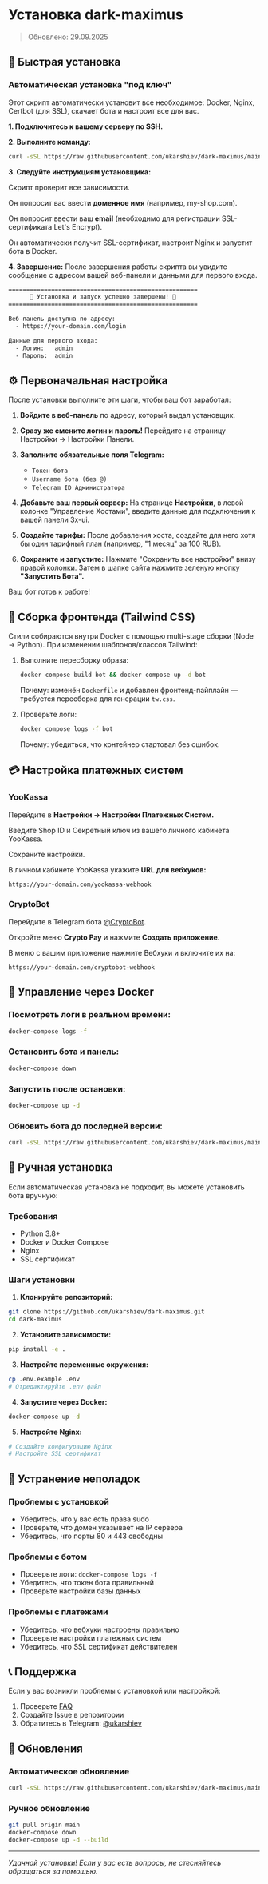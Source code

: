 # Установка dark-maximus
> Обновлено: 29.09.2025

## 🚀 Быстрая установка

### Автоматическая установка "под ключ"

Этот скрипт автоматически установит все необходимое: Docker, Nginx, Certbot (для SSL), скачает бота и настроит все для вас.

**1. Подключитесь к вашему серверу по SSH.**

**2. Выполните команду:**

```bash
curl -sSL https://raw.githubusercontent.com/ukarshiev/dark-maximus/main/install.sh | sudo bash
```

**3. Следуйте инструкциям установщика:**

Скрипт проверит все зависимости.

Он попросит вас ввести **доменное имя** (например, my-shop.com).

Он попросит ввести ваш **email** (необходимо для регистрации SSL-сертификата Let's Encrypt).

Он автоматически получит SSL-сертификат, настроит Nginx и запустит бота в Docker.

**4. Завершение:**
После завершения работы скрипта вы увидите сообщение с адресом вашей веб-панели и данными для первого входа.

```bash
=====================================================
      🎉 Установка и запуск успешно завершены! 🎉
=====================================================

Веб-панель доступна по адресу:
  - https://your-domain.com/login

Данные для первого входа:
  - Логин:   admin
  - Пароль:  admin
```

## ⚙️ Первоначальная настройка

После установки выполните эти шаги, чтобы ваш бот заработал:

1. **Войдите в веб-панель** по адресу, который выдал установщик.

2. **Сразу же смените логин и пароль!** Перейдите на страницу Настройки -> Настройки Панели.

3. **Заполните обязательные поля Telegram:**
   - `Токен бота`
   - `Username бота (без @)`
   - `Telegram ID Администратора`

4. **Добавьте ваш первый сервер:** На странице **Настройки**, в левой колонке "Управление Хостами", введите данные для подключения к вашей панели 3x-ui.

5. **Создайте тарифы:** После добавления хоста, создайте для него хотя бы один тарифный план (например, "1 месяц" за 100 RUB).

6. **Сохраните и запустите:** Нажмите "Сохранить все настройки" внизу правой колонки. Затем в шапке сайта нажмите зеленую кнопку **"Запустить Бота".**

Ваш бот готов к работе!

## 🎨 Сборка фронтенда (Tailwind CSS)

Стили собираются внутри Docker с помощью multi-stage сборки (Node → Python). При изменении шаблонов/классов Tailwind:

1. Выполните пересборку образа:

   ```bash
   docker compose build bot && docker compose up -d bot
   ```

   Почему: изменён `Dockerfile` и добавлен фронтенд-пайплайн — требуется пересборка для генерации `tw.css`.

2. Проверьте логи:

   ```bash
   docker compose logs -f bot
   ```

   Почему: убедиться, что контейнер стартовал без ошибок.

## 💳 Настройка платежных систем

### YooKassa

Перейдите в **Настройки -> Настройки Платежных Систем.**

Введите Shop ID и Секретный ключ из вашего личного кабинета YooKassa.

Сохраните настройки.

В личном кабинете YooKassa укажите **URL для вебхуков:**
```
https://your-domain.com/yookassa-webhook
```

### CryptoBot

Перейдите в Telegram бота [@CryptoBot](https://t.me/CryptoBot).

Откройте меню **Crypto Pay** и нажмите **Создать приложение**.

В меню с вашим приложение нажмите Вебхуки и включите их на:
```
https://your-domain.com/cryptobot-webhook
```

## 🐳 Управление через Docker

### Посмотреть логи в реальном времени:
```bash
docker-compose logs -f
```

### Остановить бота и панель:
```bash
docker-compose down
```

### Запустить после остановки:
```bash
docker-compose up -d
```

### Обновить бота до последней версии:
```bash
curl -sSL https://raw.githubusercontent.com/ukarshiev/dark-maximus/main/install.sh | sudo bash
```

## 🔧 Ручная установка

Если автоматическая установка не подходит, вы можете установить бота вручную:

### Требования
- Python 3.8+
- Docker и Docker Compose
- Nginx
- SSL сертификат

### Шаги установки

1. **Клонируйте репозиторий:**
```bash
git clone https://github.com/ukarshiev/dark-maximus.git
cd dark-maximus
```

2. **Установите зависимости:**
```bash
pip install -e .
```

3. **Настройте переменные окружения:**
```bash
cp .env.example .env
# Отредактируйте .env файл
```

4. **Запустите через Docker:**
```bash
docker-compose up -d
```

5. **Настройте Nginx:**
```bash
# Создайте конфигурацию Nginx
# Настройте SSL сертификат
```

## 🚨 Устранение неполадок

### Проблемы с установкой
- Убедитесь, что у вас есть права sudo
- Проверьте, что домен указывает на IP сервера
- Убедитесь, что порты 80 и 443 свободны

### Проблемы с ботом
- Проверьте логи: `docker-compose logs -f`
- Убедитесь, что токен бота правильный
- Проверьте настройки базы данных

### Проблемы с платежами
- Убедитесь, что вебхуки настроены правильно
- Проверьте настройки платежных систем
- Убедитесь, что SSL сертификат действителен

## 📞 Поддержка

Если у вас возникли проблемы с установкой или настройкой:

1. Проверьте [FAQ](FAQ.md)
2. Создайте Issue в репозитории
3. Обратитесь в Telegram: [@ukarshiev](https://t.me/ukarshiev)

## 🔄 Обновления

### Автоматическое обновление
```bash
curl -sSL https://raw.githubusercontent.com/ukarshiev/dark-maximus/main/install.sh | sudo bash
```

### Ручное обновление
```bash
git pull origin main
docker-compose down
docker-compose up -d --build
```

---

*Удачной установки! Если у вас есть вопросы, не стесняйтесь обращаться за помощью.*
